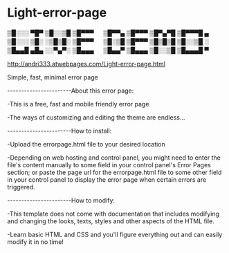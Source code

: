 # Light-error-page

▒█░░░ ▀█▀ ▒█░░▒█ ▒█▀▀▀ 　 ▒█▀▀▄ ▒█▀▀▀ ▒█▀▄▀█ ▒█▀▀▀█ ▄ 
▒█░░░ ▒█░ ░▒█▒█░ ▒█▀▀▀ 　 ▒█░▒█ ▒█▀▀▀ ▒█▒█▒█ ▒█░░▒█ ░ 
▒█▄▄█ ▄█▄ ░░▀▄▀░ ▒█▄▄▄ 　 ▒█▄▄▀ ▒█▄▄▄ ▒█░░▒█ ▒█▄▄▄█ ▀ 

http://andri333.atwebpages.com/Light-error-page.html


Simple, fast, minimal error page

-----------------------About this error page:

-This is a free, fast and mobile friendly error page

-The ways of customizing and editing the theme are endless...


-----------------------How to install:

-Upload the errorpage.html file to your desired location

-Depending on web hosting and control panel, you might need to enter the file's content manually to some field in your control panel's Error Pages section; or paste the page url for the errorpage.html file to some other field in your control panel to display the error page when certain errors are triggered.


-----------------------How to modify:

-This template does not come with documentation that includes modifying and changing the looks, texts, styles and other aspects of the HTML file. 

-Learn basic HTML and CSS and you'll figure everything out and can easily modify it in no time!
